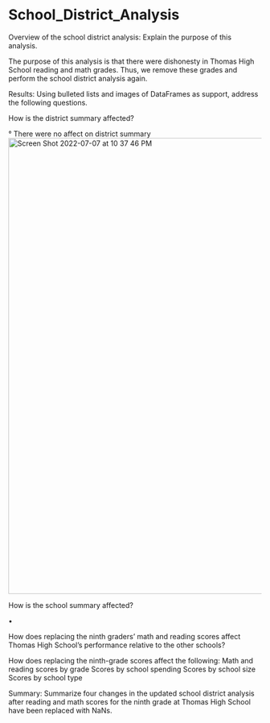 # School_District_Analysis

Overview of the school district analysis: Explain the purpose of this analysis.

The purpose of this analysis is that there were dishonesty in Thomas High School reading and math grades. Thus, we remove these grades and perform the school district analysis again. 

Results: Using bulleted lists and images of DataFrames as support, address the following questions.

How is the district summary affected?

° There were no affect on district summary
<img width="906" alt="Screen Shot 2022-07-07 at 10 37 46 PM" src="https://user-images.githubusercontent.com/107653012/177905842-93a10ace-4050-4fc6-b5ff-166250758eae.png">


How is the school summary affected?

• 

How does replacing the ninth graders’ math and reading scores affect Thomas High School’s performance relative to the other schools?

How does replacing the ninth-grade scores affect the following:
Math and reading scores by grade
Scores by school spending
Scores by school size
Scores by school type

Summary: Summarize four changes in the updated school district analysis after reading and math scores for the ninth grade at Thomas High School have been replaced with NaNs.
